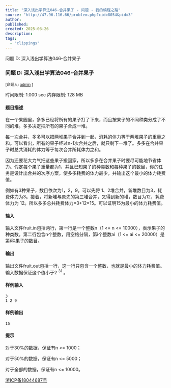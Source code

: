 ```yaml
---
title: "深入浅出学算法046-合并果子 - 问题 - 我的编程之路"
source: "http://47.96.116.66/problem.php?cid=8054&pid=3"
author:
published:
created: 2025-03-26
description:
tags:
  - "clippings"
---
```

问题 D: 深入浅出学算法046-合并果子

### 问题 D: 深入浅出学算法046-合并果子

<sub>[命题人: <span><a href="http://47.96.116.66/userinfo.php?user=admin">admin</a></span> ]</sub>

时间限制: 1.000 sec 内存限制: 128 MB  
  

#### 题目描述

在一个果园里，多多已经将所有的果子打了下来，而且按果子的不同种类分成了不同的堆。多多决定把所有的果子合成一堆。  

每一次合并，多多可以把两堆果子合并到一起，消耗的体力等于两堆果子的重量之和。可以看出，所有的果子经过n-1次合并之后，就只剩下一堆了。多多在合并果子时总共消耗的体力等于每次合并所耗体力之和。  

因为还要花大力气把这些果子搬回家，所以多多在合并果子时要尽可能地节省体力。假定每个果子重量都为1，并且已知果子的种类数和每种果子的数目，你的任务是设计出合并的次序方案，使多多耗费的体力最少，并输出这个最小的体力耗费值。  

例如有3种果子，数目依次为1，2，9。可以先将 1、2堆合并，新堆数目为3，耗费体力为3。接着，将新堆与原先的第三堆合并，又得到新的堆，数目为12，耗费体力为 12。所以多多总共耗费体力=3+12=15。可以证明15为最小的体力耗费值。  

#### 输入

输入文件fruit.in包括两行，第一行是一个整数n（1 <= n <= 10000），表示果子的种类数。第二行包含n个整数，用空格分隔，第i个整数ai（1 <= ai <= 20000）是第i种果子的数目。  

#### 输出

输出文件fruit.out包括一行，这一行只包含一个整数，也就是最小的体力耗费值。输入数据保证这个值小于2 <sup>31</sup> 。

#### 样例输入

```
3
1 2 9
```

#### 样例输出

```
15
```

#### 提示

对于30%的数据，保证有n <= 1000；  

对于50%的数据，保证有n <= 5000；  

对于全部的数据，保证有n <= 10000。  

  

[浙ICP备18044687号](http://beian.miit.gov.cn/)